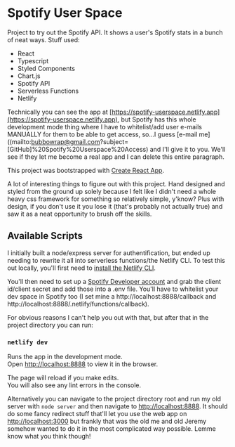 # Spotify User Space

Project to try out the Spotify API. It shows a user's Spotify stats in a bunch of neat ways. Stuff used:

- React
- Typescript
- Styled Components
- Chart.js
- Spotify API
- Serverless Functions
- Netlify

 Technically you can see the app at [https://spotify-userspace.netlify.app](https://spotify-userspace.netlify.app), but Spotify has this whole development mode thing where I have to whitelist/add user e-mails MANUALLY for them to be able to get access, so...I guess [e-mail me]((mailto:bubbowrap@gmail.com?subject=[GitHub]%20Spotify%20Userspace%20Access) and I'll give it to you. We'll see if they let me become a real app and I can delete this entire paragraph.

This project was bootstrapped with [Create React App](https://github.com/facebook/create-react-app).

A lot of interesting things to figure out with this project. Hand designed and styled from the ground up solely because I felt like I didn't need a whole heavy css framework for something so relatively simple, y'know? Plus with design, if you don't use it you lose it (that's probably not actually true) and saw it as a neat opportunity to brush off the skills.

## Available Scripts

I initially built a node/express server for authentification, but ended up needing to rewrite it all into serverless functions/the Netlify CLI. To test this out locally, you'll first need to [install the Netlify CLI](https://docs.netlify.com/cli/get-started/).

You'll then need to set up a [Spotify Developer account](https://developer.spotify.com/) and grab the client id/client secret and add those into a .env file. You'll have to whitelist your dev space in Spotify too (I set mine a  http://localhost:8888/callback and http://localhost:8888/.netlify/functions/callback).

For obvious reasons I can't help you out with that, but after that in the project directory you can run:

### `netlify dev`

Runs the app in the development mode.\
Open [http://localhost:8888](http://localhost:8888) to view it in the browser.

The page will reload if you make edits.\
You will also see any lint errors in the console.

Alternatively you can navigate to the project directory root and run my old server with `node server` and then navigate to [http://localhost:8888](http://localhost:8888). It should do some fancy redirect stuff that'll let you use the web app on [http://localhost:3000](http://localhost:3000) but frankly that was the old me and old Jeremy somehow wanted to do it in the most complicated way possible. Lemme know what you think though!
